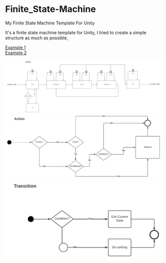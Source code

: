 # Finite_State-Machine
 My Finite State Machine Template For Unity
 

 
 It's a finite state machine template for Unity, I tried to create a simple structure as much as possible,
  
  [Example 1](https://github.com/ozantekce/Finite-State-Machine/tree/main/Assets/Example1)<br />
  [Example 2](https://github.com/ozantekce/Finite-State-Machine/tree/main/Assets/Example2)
  
  ![State](State.png)
  ![Action](Action.png)
  ![Transition](Transition.png)
